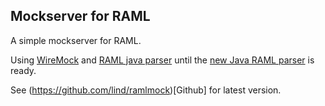 ## Mockserver for RAML
A simple mockserver for RAML.

Using [WireMock](http://wiremock.org/) and [RAML java parser](https://github.com/raml-org/raml-java-parser) 
until the [new Java RAML parser](https://github.com/raml-org/raml-java-parser-2) is ready.

See (https://github.com/lind/ramlmock)[Github] for latest version.

